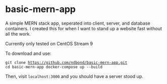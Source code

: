 # basic-mern-app
A simple MERN stack app, seperated into client, server, and database containers. I created this for when I want to stand up a website fast without all the work.

Currently only tested on CentOS Stream 9

To download and use:

<code>git clone https://github.com/ndbond/basic-mern-app.git
cd basic-mern-app
docker-compose up --build</code>

Then, visit `localhost:3000` and you should have a server stood up.

